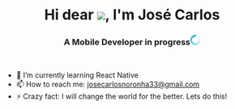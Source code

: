 <h1 align="center">Hi dear <img src="https://raw.githubusercontent.com/kaueMarques/kaueMarques/master/hi.gif" width="30px">, I'm José Carlos</h1>
<h3 align="center">A Mobile Developer in progress<img src="./carregando.gif" width="20px"></h3><br/>

<!--
**JoseCarlos33/JoseCarlos33** is a ✨ _special_ ✨ repository because its `README.md` (this file) appears on your GitHub profile.-->

- 🌱 I’m currently learning React Native
- 📫 How to reach me: josecarlosnoronha33@gmail.com
- ⚡ Crazy fact: I will change the world for the better. Lets do this!

